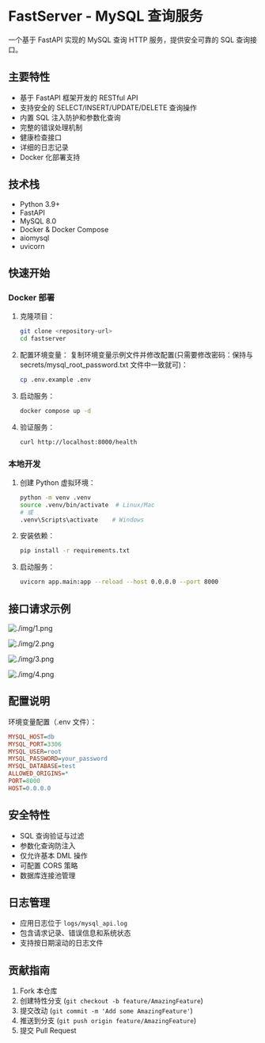# FastServer - MySQL 查询服务

一个基于 FastAPI 实现的 MySQL 查询 HTTP 服务，提供安全可靠的 SQL 查询接口。

## 主要特性

- 基于 FastAPI 框架开发的 RESTful API
- 支持安全的 SELECT/INSERT/UPDATE/DELETE 查询操作
- 内置 SQL 注入防护和参数化查询
- 完整的错误处理机制
- 健康检查接口
- 详细的日志记录
- Docker 化部署支持

## 技术栈

- Python 3.9+
- FastAPI
- MySQL 8.0
- Docker & Docker Compose
- aiomysql
- uvicorn

## 快速开始

### Docker 部署

1. 克隆项目：

   ```bash
   git clone <repository-url>
   cd fastserver
   ```

2. 配置环境变量：
   复制环境变量示例文件并修改配置(只需要修改密码：保持与 secrets/mysql_root_password.txt 文件中一致就可)：

   ```bash
   cp .env.example .env
   ```

3. 启动服务：

   ```bash
   docker compose up -d
   ```

4. 验证服务：
   ```bash
   curl http://localhost:8000/health
   ```

### 本地开发

1. 创建 Python 虚拟环境：

   ```bash
   python -m venv .venv
   source .venv/bin/activate  # Linux/Mac
   # 或
   .venv\Scripts\activate    # Windows
   ```

2. 安装依赖：

   ```bash
   pip install -r requirements.txt
   ```

3. 启动服务：
   ```bash
   uvicorn app.main:app --reload --host 0.0.0.0 --port 8000
   ```

## 接口请求示例

![./img/1.png](示例1)

![./img/2.png](示例2)

![./img/3.png](示例3)

![./img/4.png](示例4)

## 配置说明

环境变量配置（.env 文件）：

```ini
MYSQL_HOST=db
MYSQL_PORT=3306
MYSQL_USER=root
MYSQL_PASSWORD=your_password
MYSQL_DATABASE=test
ALLOWED_ORIGINS=*
PORT=8000
HOST=0.0.0.0
```

## 安全特性

- SQL 查询验证与过滤
- 参数化查询防注入
- 仅允许基本 DML 操作
- 可配置 CORS 策略
- 数据库连接池管理

## 日志管理

- 应用日志位于 `logs/mysql_api.log`
- 包含请求记录、错误信息和系统状态
- 支持按日期滚动的日志文件

## 贡献指南

1. Fork 本仓库
2. 创建特性分支 (`git checkout -b feature/AmazingFeature`)
3. 提交改动 (`git commit -m 'Add some AmazingFeature'`)
4. 推送到分支 (`git push origin feature/AmazingFeature`)
5. 提交 Pull Request

